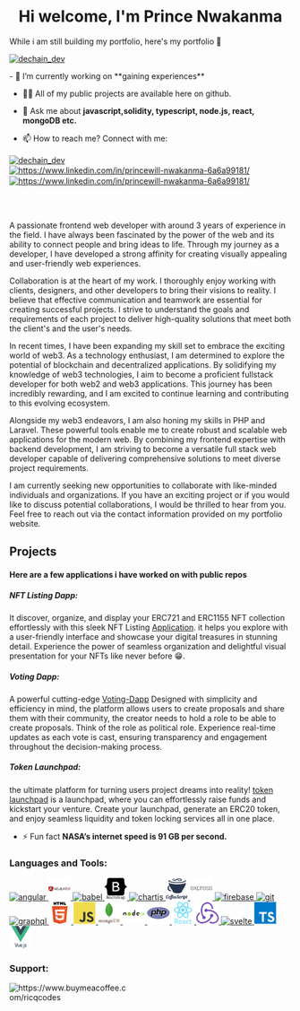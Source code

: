 <h1 align="center">Hi welcome, I'm Prince Nwakanma</h1>

<div display='flex'>
 <p>While i am still building my portfolio, here's my portfolio 🙂<p/>
  <p align="left"> <a href="https://twitter.com/dechain_dev" target="blank"><img src="https://img.shields.io/twitter/follow/dechain_dev?logo=twitter&style=for-the-badge" alt="dechain_dev" /></a></p>
</div>
- 🔭 I’m currently working on **gaining experiences**

- 👨‍💻 All of my public projects are available here on github.

- 💬 Ask me about **javascript,solidity, typescript, node.js, react, mongoDB etc.**

- 📫 How to reach me? Connect with me:
<p align="left">
<a href="https://twitter.com/dechain_dev" target="blank"><img align="center" src="https://raw.githubusercontent.com/rahuldkjain/github-profile-readme-generator/master/src/images/icons/Social/twitter.svg" alt="dechain_dev" height="30" width="40" /></a>
<a href="https://linkedin.com/in/https://www.linkedin.com/in/princewill-nwakanma-6a6a99181/" target="blank"><img align="center" src="https://raw.githubusercontent.com/rahuldkjain/github-profile-readme-generator/master/src/images/icons/Social/linked-in-alt.svg" alt="https://www.linkedin.com/in/princewill-nwakanma-6a6a99181/" height="30" width="40" /></a>
<a href="https://discordapp.com/users/Prince_Dev#0148" target="blank"><img align="center" src="https://raw.githubusercontent.com/rahuldkjain/github-profile-readme-generator/master/src/images/icons/Social/discord.svg" alt="https://www.linkedin.com/in/princewill-nwakanma-6a6a99181/" height="40" width="40" /></a>
</p>

<br/>
<br/>
<p>A passionate frontend web developer with around 3 years of experience in the field. I have always been fascinated by the power of the web and its ability to connect people and bring ideas to life. Through my journey as a developer, I have developed a strong affinity for creating visually appealing and user-friendly web experiences.</p>

<p>Collaboration is at the heart of my work. I thoroughly enjoy working with clients, designers, and other developers to bring their visions to reality. I believe that effective communication and teamwork are essential for creating successful projects. I strive to understand the goals and requirements of each project to deliver high-quality solutions that meet both the client's and the user's needs.</p>

<p>In recent times, I have been expanding my skill set to embrace the exciting world of web3. As a technology enthusiast, I am determined to explore the potential of blockchain and decentralized applications. By solidifying my knowledge of web3 technologies, I aim to become a proficient fullstack developer for both web2 and web3 applications. This journey has been incredibly rewarding, and I am excited to continue learning and contributing to this evolving ecosystem.</p>

<p>Alongside my web3 endeavors, I am also honing my skills in PHP and Laravel. These powerful tools enable me to create robust and scalable web applications for the modern web. By combining my frontend expertise with backend development, I am striving to become a versatile full stack web developer capable of delivering comprehensive solutions to meet diverse project requirements.</p>

<p>I am currently seeking new opportunities to collaborate with like-minded individuals and organizations. If you have an exciting project or if you would like to discuss potential collaborations, I would be thrilled to hear from you. Feel free to reach out via the contact information provided on my portfolio website. </p>

<h2>Projects</h2>
<h4>Here are a few applications i have worked on with public repos<h4/>

<h5>NFT Listing Dapp:</h5>
<p>It discover, organize, and display your ERC721 and ERC1155 NFT collection effortlessly with this sleek NFT Listing <a href="https://github.com/RicqCodes/NFT_List" target="_blank" rel="noreferer">Application</a>. it helps you explore with a user-friendly interface and showcase your digital treasures in stunning detail. Experience the power of seamless organization and delightful visual presentation for your NFTs like never before 😁.</p>

<h5>Voting Dapp:</h5>
  <p>A powerful cutting-edge <a href="https://github.com/RicqCodes/Voting_System_Frontend" target="_blank" rel="noreferer">Voting-Dapp</a> Designed with simplicity and efficiency in mind, the platform allows users to create proposals  and share them with their community, the creator needs to hold a role to be able to create proposals. Think of the role as political role. Experience real-time updates as each vote is cast, ensuring transparency and engagement throughout the decision-making process.</p>
  
 <h5>Token Launchpad:</h5>
  <p>the ultimate platform for turning users project dreams into reality! <a href="https://github.com/RicqCodes/Crypto_Launcher" target="_blank" rel="noreferer">token launchpad</a> is a launchpad, where you can effortlessly raise funds and kickstart your venture. Create your launchpad, generate an ERC20 token, and enjoy seamless liquidity and token locking services all in one place.</p>
  
- ⚡ Fun fact **NASA’s internet speed is 91 GB per second.**

<h3 align="left">Languages and Tools:</h3>
<p align="left"> <a href="https://angular.io" target="_blank" rel="noreferrer"> <img src="https://angular.io/assets/images/logos/angular/angular.svg" alt="angular" width="40" height="40"/> </a> <a href="https://angular.io" target="_blank" rel="noreferrer"> <img src="https://raw.githubusercontent.com/devicons/devicon/master/icons/angularjs/angularjs-original-wordmark.svg" alt="angularjs" width="40" height="40"/> </a> <a href="https://babeljs.io/" target="_blank" rel="noreferrer"> <img src="https://www.vectorlogo.zone/logos/babeljs/babeljs-icon.svg" alt="babel" width="40" height="40"/> </a> <a href="https://getbootstrap.com" target="_blank" rel="noreferrer"> <img src="https://raw.githubusercontent.com/devicons/devicon/master/icons/bootstrap/bootstrap-plain-wordmark.svg" alt="bootstrap" width="40" height="40"/> </a> <a href="https://www.chartjs.org" target="_blank" rel="noreferrer"> <img src="https://www.chartjs.org/media/logo-title.svg" alt="chartjs" width="40" height="40"/> </a> <a href="https://offeescript.org" target="_blank" rel="noreferrer"> <img src="https://raw.githubusercontent.com/devicons/devicon/master/icons/coffeescript/coffeescript-original-wordmark.svg" alt="coffeescript" width="40" height="40"/> </a> <a href="https://expressjs.com" target="_blank" rel="noreferrer"> <img src="https://raw.githubusercontent.com/devicons/devicon/master/icons/express/express-original-wordmark.svg" alt="express" width="40" height="40"/> </a> <a href="https://firebase.google.com/" target="_blank" rel="noreferrer"> <img src="https://www.vectorlogo.zone/logos/firebase/firebase-icon.svg" alt="firebase" width="40" height="40"/> </a> <a href="https://git-scm.com/" target="_blank" rel="noreferrer"> <img src="https://www.vectorlogo.zone/logos/git-scm/git-scm-icon.svg" alt="git" width="40" height="40"/> </a> <a href="https://graphql.org" target="_blank" rel="noreferrer"> <img src="https://www.vectorlogo.zone/logos/graphql/graphql-icon.svg" alt="graphql" width="40" height="40"/> </a> <a href="https://www.w3.org/html/" target="_blank" rel="noreferrer"> <img src="https://raw.githubusercontent.com/devicons/devicon/master/icons/html5/html5-original-wordmark.svg" alt="html5" width="40" height="40"/> </a> <a href="https://developer.mozilla.org/en-US/docs/Web/JavaScript" target="_blank" rel="noreferrer"> <img src="https://raw.githubusercontent.com/devicons/devicon/master/icons/javascript/javascript-original.svg" alt="javascript" width="40" height="40"/> </a> <a href="https://www.mongodb.com/" target="_blank" rel="noreferrer"> <img src="https://raw.githubusercontent.com/devicons/devicon/master/icons/mongodb/mongodb-original-wordmark.svg" alt="mongodb" width="40" height="40"/> </a> <a href="https://nodejs.org" target="_blank" rel="noreferrer"> <img src="https://raw.githubusercontent.com/devicons/devicon/master/icons/nodejs/nodejs-original-wordmark.svg" alt="nodejs" width="40" height="40"/> </a> <a href="https://www.php.net" target="_blank" rel="noreferrer"> <img src="https://raw.githubusercontent.com/devicons/devicon/master/icons/php/php-original.svg" alt="php" width="40" height="40"/> </a> <a href="https://reactjs.org/" target="_blank" rel="noreferrer"> <img src="https://raw.githubusercontent.com/devicons/devicon/master/icons/react/react-original-wordmark.svg" alt="react" width="40" height="40"/> </a> <a href="https://redux.js.org" target="_blank" rel="noreferrer"> <img src="https://raw.githubusercontent.com/devicons/devicon/master/icons/redux/redux-original.svg" alt="redux" width="40" height="40"/> </a> <a href="https://svelte.dev" target="_blank" rel="noreferrer"> <img src="https://upload.wikimedia.org/wikipedia/commons/1/1b/Svelte_Logo.svg" alt="svelte" width="40" height="40"/> </a> <a href="https://www.typescriptlang.org/" target="_blank" rel="noreferrer"> <img src="https://raw.githubusercontent.com/devicons/devicon/master/icons/typescript/typescript-original.svg" alt="typescript" width="40" height="40"/> </a> <a href="https://vuejs.org/" target="_blank" rel="noreferrer"> <img src="https://raw.githubusercontent.com/devicons/devicon/master/icons/vuejs/vuejs-original-wordmark.svg" alt="vuejs" width="40" height="40"/> </a> </p>

<h3 align="left">Support:</h3>
<p><a href="https://www.buymeacoffee.com/ricqcodes"> <img align="left" src="https://cdn.buymeacoffee.com/buttons/v2/default-yellow.png" height="50" width="210" alt="https://www.buymeacoffee.com/ricqcodes" /></a></p><br><br>
